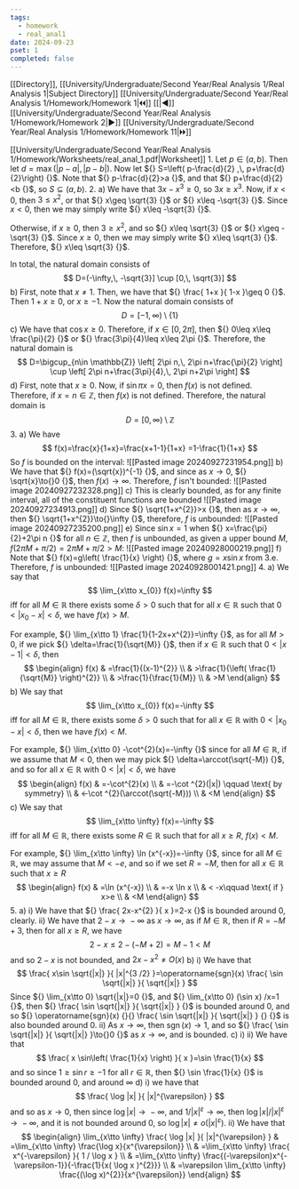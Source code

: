 ```yaml
---
tags:
  - homework
  - real_anal1
date: 2024-09-23
pset: 1
completed: false
---
```

[[Directory]], [[University/Undergraduate/Second Year/Real Analysis 1/Real Analysis 1|Subject Directory]]
[[University/Undergraduate/Second Year/Real Analysis 1/Homework/Homework 1|🞀🞀]] [[|◀]] [[University/Undergraduate/Second Year/Real Analysis 1/Homework/Homework 2|▶]] [[University/Undergraduate/Second Year/Real Analysis 1/Homework/Homework 11|🞂🞂]]

[[University/Undergraduate/Second Year/Real Analysis 1/Homework/Worksheets/real_anal_1.pdf|Worksheet]]
1. 
Let ${} p \in (a,\, b) {}$. Then let ${} d=\max(|p-a|,\, |p-b|) {}$. Now let ${} S=\left( p-\frac{d}{2} ,\, p+\frac{d}{2}\right) {}$. Note that ${} p-\frac{d}{2}>a {}$, and that ${} p+\frac{d}{2} <b {}$, so ${} S \subseteq (a,\, b) {}$.
2. 
a)
We have that ${} 3x-x^{3} \geq 0 {}$, so ${} 3x\geq x^{3} {}$. Now, if ${} x<0 {}$, then ${} 3\leq x^{2} {}$, or that ${} x\geq \sqrt{3} {}$ or ${} x\leq -\sqrt{3} {}$. Since ${} x<0 {}$, then we may simply write ${} x\leq  -\sqrt{3} {}$. 

Otherwise, if ${} x\geq 0 {}$, then ${} 3\geq x^{2} {}$, and so ${} x\leq \sqrt{3} {}$ or ${} x\geq -\sqrt{3} {}$. Since ${} x\geq 0 {}$, then we may simply write ${} x\leq \sqrt{3} {}$. Therefore, ${} x\leq \sqrt{3} {}$.

In total, the natural domain consists of 
$$
D=(-\infty,\, -\sqrt{3}] \cup [0,\, \sqrt{3}]
$$
b)
First, note that ${} x\neq 1 {}$. Then, we have that ${} \frac{ 1+x }{ 1-x }\geq 0 {}$. Then ${} 1+x\geq 0 {}$, or ${} x\geq -1 {}$. Now the natural domain consists of
$$
D=[-1,\, \infty ) \setminus \{ 1 \}
$$
c)
We have that ${} \cos x\geq 0 {}$. Therefore, if ${} x \in [0,\, 2\pi] {}$, then ${} 0\leq x\leq \frac{\pi}{2} {}$ or ${} \frac{3\pi}{4}\leq x\leq 2\pi {}$. Therefore, the natural domain is
$$
D=\bigcup_{n\in \mathbb{Z}} \left[ 2\pi n,\, 2\pi n+\frac{\pi}{2} \right] \cup \left[ 2\pi n+\frac{3\pi}{4},\, 2\pi n+2\pi \right]
$$
d)
First, note that ${} x\geq 0 {}$. Now, if ${} \sin \pi x=0 {}$, then ${} f(x) {}$ is not defined. Therefore, if ${} x=n \in \mathbb{Z} {}$, then ${} f(x) {}$ is not defined. Therefore, the natural domain is
$$
D=[0,\, \infty) \setminus \mathbb{Z}
$$
3. 
a)
We have 
$$
f(x)=\frac{x}{1+x}=\frac{x+1-1}{1+x} =1-\frac{1}{1+x}
$$
So $f {}$ is bounded on the interval:
![[Pasted image 20240927231954.png]]
b)
We have that ${} f(x)=(\sqrt{x})^{-1} {}$, and since as ${} x\to{}0 {}$, ${} \sqrt{x}\to{}0 {}$, then ${} f(x)\to{}\infty {}$. Therefore, $f {}$ isn't bounded:
![[Pasted image 20240927232328.png]]
c)
This is clearly bounded, as for any finite interval, all of the constituent functions are bounded
![[Pasted image 20240927234913.png]]
d)
Since ${} \sqrt{1+x^{2}}>x {}$, then as ${} x\to{}\infty {}$, then ${} \sqrt{1+x^{2}}\to{}\infty {}$, therefore, $f {}$ is unbounded:
![[Pasted image 20240927235200.png]]
e)
Since ${} \sin x=1 {}$ when ${} x=\frac{\pi}{2}+2\pi n {}$ for all ${} n \in \mathbb{Z} {}$, then $f {}$ is unbounded, as given a upper bound $M {}$, ${} f(2\pi M+\pi /2)=2\pi M+ \pi /2 >M {}$:
![[Pasted image 20240928000219.png]]
f)
Note that ${} f(x)=g\left( \frac{1}{x} \right) {}$, where ${} g=x\sin x {}$ from ${} 3. {}$e. Therefore, $f {}$ is unbounded:
![[Pasted image 20240928001421.png]]
4. 
a)
We say that
$$
\lim_{x\tto x_{0}} f(x)=\infty
$$
iff for all ${} M \in \mathbb{R} {}$ there exists some ${} \delta>0 {}$ such that for all ${} x \in \mathbb{R} {}$ such that ${} 0<|x_{0}-x|< \delta {}$, we have ${} f(x)>M {}$.

For example, ${} \lim_{x\tto 1} \frac{1}{1-2x+x^{2}}=\infty {}$, as for all ${} M>0 {}$, if we pick ${} \delta=\frac{1}{\sqrt{M}} {}$, then if ${} x \in \mathbb{R} {}$ such that ${} 0<|x-1|< \delta {}$, then 
$$
\begin{align}
 f(x) & =\frac{1}{(x-1)^{2}}   \\
  & >\frac{1}{\left( \frac{1}{\sqrt{M}} \right)^{2}} \\
 & >\frac{1}{\frac{1}{M}} \\
 & >M
 \end{align}
$$
b)
We say that
$$
\lim_{x\tto x_{0}} f(x)=-\infty
$$
iff for all ${} M \in \mathbb{R} {}$, there exists some ${} \delta>0 {}$ such that for all ${} x \in \mathbb{R} {}$ with ${} 0 < |x_{0}-x|< \delta {}$, then we have ${} f(x) <M {}$. 

For example, ${} \lim_{x\tto 0} -\cot^{2}(x)=-\infty {}$ since for all ${} M \in \mathbb{R} {}$, if we assume that ${} M<0 {}$, then we may pick ${} \delta=\arccot(\sqrt{-M}) {}$, and so for all ${} x \in \mathbb{R} {}$ with ${} 0<|x|< \delta {}$, we have
$$
\begin{align}
f(x) & =-\cot^{2}(x) \\
 & =-\cot ^{2}(|x|) \qquad \text{ by symmetry} \\
 & <-\cot ^{2}(\arccot(\sqrt{-M})) \\
 & <M
\end{align}
$$
c)
We say that
$$
\lim_{x\tto \infty} f(x)=-\infty
$$
iff for all ${} M \in \mathbb{R} {}$, there exists some ${} R \in \mathbb{R} {}$ such that for all ${} x\geq R {}$, ${} f(x)<M {}$.

For example, ${} \lim_{x\tto \infty} \ln (x^{-x})=-\infty {}$, since for all ${} M \in \mathbb{R} {}$, we may assume that ${} M<-e {}$, and so if we set ${} R=-M {}$, then for all ${} x \in \mathbb{R} {}$ such that ${} x\geq R {}$
$$
\begin{align}
f(x) & =\ln (x^{-x}) \\
	 & =-x \ln x \\
	  & < -x\qquad \text{ if } x>e \\
 & <M
\end{align}
$$
5. 
a) i)
We have that ${} \frac{ 2x-x^{2} }{ x }=2-x {}$ is bounded around $0 {}$, clearly.
ii)
We have that ${} 2-x\to{}-\infty {}$ as ${} x\to{} \infty {}$, as if ${} M \in \mathbb{R} {}$, then if ${} R = -M+3 {}$, then for all ${} x\geq R {}$, we have
$$
2-x \leq 2-(-M+2)=M-1 <M
$$
and so ${} 2-x {}$ is not bounded, and ${} 2x-x^{2} \neq O(x)  {}$
b) i)
We have that 
$$
\frac{ x\sin \sqrt{|x|} }{ |x|^{3 /2} }=\operatorname{sgn}(x) \frac{ \sin \sqrt{|x|} }{ \sqrt{|x|} }
$$
Since ${} \lim_{x\tto 0} \sqrt{|x|}=0 {}$, and ${} \lim_{x\tto 0}  (\sin x) /x=1 {}$, then ${} \frac{ \sin \sqrt{|x|} }{ \sqrt{|x|} } {}$ is bounded around $0$, and so ${} \operatorname{sgn}(x) {}{} \frac{ \sin \sqrt{|x|} }{ \sqrt{|x|} } {}  {}$ is also bounded around $0 {}$. 
ii)
As ${} x\to{}\infty {}$, then ${} \operatorname{sgn}(x) \to{}1 {}$, and so ${} \frac{ \sin \sqrt{|x|} }{ \sqrt{|x|} }\to{}0 {}$ as ${} x\to{}\infty {}$, and is bounded.
c)
i) ii)
We have that
$$
\frac{ x \sin\left(  \frac{1}{x} \right) }{ x }=\sin \frac{1}{x}
$$
and so since ${} 1\geq \sin r\geq -1 {}$ for all ${} r \in \mathbb{R} {}$, then ${} \sin \frac{1}{x} {}$ is bounded around $0$, and around ${} \infty {}$
d)
i)
we have that
$$
\frac{ \log |x| }{ |x|^{\varepsilon} }
$$
and so as ${} x\to{}0 {}$, then since ${} \log |x|\to{}-\infty {}$, and ${} 1 / |x|^{\varepsilon}\to{}\infty {}$, then ${} \log |x| / |x|^{\varepsilon} \to{}-\infty {}$, and it is not bounded around $0$, so ${} \log |x| \neq o(|x|^{\varepsilon}) {}$. 
ii)
We have that
$$
\begin{align}
 \lim_{x\tto \infty} \frac{ \log |x| }{ |x|^{\varepsilon} } & =\lim_{x\tto \infty} \frac{\log x}{x^{\varepsilon}}    \\
  & =\lim_{x\tto \infty} \frac{ x^{-\varepsilon} }{ 1 / \log x } \\
  & =\lim_{x\tto \infty} \frac{(-\varepsilon)x^{-\varepsilon-1}}{-\frac{1}{x( \log x )^{2}}}  \\
  & =\varepsilon \lim_{x\tto \infty} \frac{(\log x)^{2}}{x^{\varepsilon}}
 \end{align}
$$